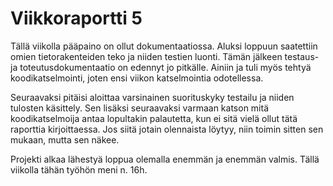 ﻿# Viikkoraportti 5

Tällä viikolla pääpaino on ollut dokumentaatiossa. Aluksi loppuun saatettiin omien tietorakenteiden teko ja niiden testien luonti. Tämän jälkeen testaus- ja toteutusdokumentaatio on edennyt jo pitkälle. Ainiin ja tuli myös tehtyä koodikatselmointi, joten ensi viikon katselmointia odotellessa.

Seuraavaksi pitäisi aloittaa varsinainen suorituskyky testailu ja niiden tulosten käsittely. Sen lisäksi seuraavaksi varmaan katson mitä koodikatselmoija antaa lopultakin palautetta, kun ei sitä vielä ollut tätä raporttia kirjoittaessa. Jos siitä jotain olennaista löytyy, niin toimin sitten sen mukaan, mutta sen näkee.

Projekti alkaa lähestyä loppua olemalla enemmän ja enemmän valmis. Tällä viikolla tähän työhön meni n. 16h.